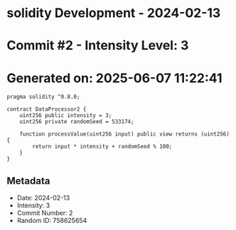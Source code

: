 ﻿# solidity Development - 2024-02-13
# Commit #2 - Intensity Level: 3
# Generated on: 2025-06-07 11:22:41
```solidity
pragma solidity ^0.8.0;

contract DataProcessor2 {
    uint256 public intensity = 3;
    uint256 private randomSeed = 533174;

    function processValue(uint256 input) public view returns (uint256) {
        return input * intensity + randomSeed % 100;
    }
}
```
## Metadata
- Date: 2024-02-13
- Intensity: 3
- Commit Number: 2
- Random ID: 758625654
